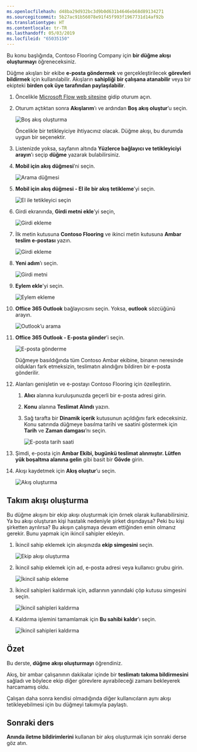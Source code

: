 ```yaml
---
ms.openlocfilehash: d48ba29d932bc3d9b0d631b4646eb68d89134271
ms.sourcegitcommit: 5b27ac91b56078e91f45f993f1967731d14af92b
ms.translationtype: HT
ms.contentlocale: tr-TR
ms.lasthandoff: 05/03/2019
ms.locfileid: "65035150"
---
```

Bu konu başlığında, Contoso Flooring Company için **bir düğme akışı oluşturmayı** öğreneceksiniz. 

Düğme akışları bir ekibe **e-posta göndermek** ve gerçekleştirilecek **görevleri bildirmek** için kullanılabilir. Akışların **sahipliği** **bir çalışana atanabilir** veya bir ekipteki **birden çok üye tarafından paylaşılabilir**.  

1. Öncelikle [Microsoft Flow web sitesine](https://ms.flow.microsoft.com) gidip oturum açın.
2. Oturum açtıktan sonra **Akışlarım**’ı ve ardından **Boş akış oluştur**’u seçin.
   
    ![Boş akış oluşturma](./media/learning-create-button-flow/2-create-from-blank.png)
   
    Öncelikle bir tetikleyiciye ihtiyacınız olacak. Düğme akışı, bu durumda uygun bir seçenektir. 
3. Listenizde yoksa, sayfanın altında **Yüzlerce bağlayıcı ve tetikleyiciyi arayın**’ı seçip **düğme** yazarak bulabilirsiniz. 
4. **Mobil için akış düğmesi**’ni seçin.
   
    ![Arama düğmesi](./media/learning-create-button-flow/3-button-flow.png) 
5. **Mobil için akış düğmesi - El ile bir akış tetikleme**’yi seçin.
   
    ![El ile tetikleyici seçin](./media/learning-create-button-flow/4-press-it.png)
6. Girdi ekranında, **Girdi metni ekle**’yi seçin,
   
    ![Girdi ekleme](./media/learning-create-button-flow/5-add-input.png)
7. İlk metin kutusuna **Contoso Flooring** ve ikinci metin kutusuna **Ambar teslim e-postası** yazın.
   
    ![Girdi ekleme](./media/learning-create-button-flow/6-text-for-flow.png)
8. **Yeni adım**’ı seçin. 
   
    ![Girdi metni](./media/learning-create-button-flow/7-input-description.png)
9. **Eylem ekle**'yi seçin. 
   
    ![Eylem ekleme](./media/learning-create-button-flow/8-add-an-action.png)
10. **Office 365 Outlook** bağlayıcısını seçin. Yoksa, **outlook** sözcüğünü arayın.
    
     ![Outlook’u arama](./media/learning-create-button-flow/9-search-outlook.png)
11. **Office 365 Outlook - E-posta gönder**’i seçin.
    
     ![E-posta gönderme](./media/learning-create-button-flow/10-send-email.png)
    
     Düğmeye basıldığında tüm Contoso Ambar ekibine, binanın neresinde oldukları fark etmeksizin, teslimatın alındığını bildiren bir e-posta gönderilir.
12. Alanları genişletin ve e-postayı Contoso Flooring için özelleştirin.
    
    1. **Alıcı** alanına kuruluşunuzda geçerli bir e-posta adresi girin.
    2. **Konu** alanına **Teslimat Alındı** yazın. 
    3. Sağ tarafta bir **Dinamik içerik** kutusunun açıldığını fark edeceksiniz. Konu satırında düğmeye basılma tarihi ve saatini göstermek için **Tarih** ve **Zaman damgası**’nı seçin. 
       
        ![E-posta tarih saati](./media/learning-create-button-flow/11-email-date-time.png)
13. Şimdi, e-posta için **Ambar Ekibi, bugünkü teslimat alınmıştır. Lütfen yük boşaltma alanına gelin** gibi basit bir **Gövde** girin.
14. Akışı kaydetmek için **Akış oluştur**’u seçin.
    
     ![Akış oluşturma](./media/learning-create-button-flow/12-create-flow.png)

## <a name="create-a-team-flow"></a>Takım akışı oluşturma
Bu düğme akışını bir ekip akışı oluşturmak için örnek olarak kullanabilirsiniz. Ya bu akışı oluşturan kişi hastalık nedeniyle şirket dışındaysa? Peki bu kişi şirketten ayrılırsa? Bu akışın çalışmaya devam ettiğinden emin olmanız gerekir. Bunu yapmak için ikincil sahipler ekleyin.

1. İkincil sahip eklemek için akışınızda **ekip simgesini** seçin.
   
    ![Ekip akışı oluşturma](./media/learning-create-button-flow/13-create-team-flow.png) 
2. İkincil sahip eklemek için ad, e-posta adresi veya kullanıcı grubu girin.
   
    ![İkincil sahip ekleme](./media/learning-create-button-flow/14-add-co-owners.png)
3. İkincil sahipleri kaldırmak için, adlarının yanındaki çöp kutusu simgesini seçin.
   
    ![İkincil sahipleri kaldırma](./media/learning-create-button-flow/15-remove-co-owners.png)
4. Kaldırma işlemini tamamlamak için **Bu sahibi kaldır**’ı seçin.
   
    ![İkincil sahipleri kaldırma](./media/learning-create-button-flow/16-agree-to-remove.png)

## <a name="summary"></a>Özet
Bu derste, **düğme akışı oluşturmayı** öğrendiniz. 

Akış, bir ambar çalışanının dakikalar içinde bir **teslimatı** **takıma bildirmesini** sağladı ve böylece ekip diğer görevlere ayırabileceği zamanı bekleyerek harcamamış oldu. 

Çalışan daha sonra kendisi olmadığında diğer kullanıcıların aynı akışı tetikleyebilmesi için bu düğmeyi takımıyla paylaştı.

## <a name="next-lesson"></a>Sonraki ders
**Anında iletme bildirimlerini** kullanan bir akış oluşturmak için sonraki derse göz atın.

